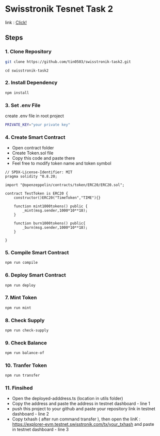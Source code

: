 # Swisstronik Tesnet Task 2 


link : [Click!](https://www.swisstronik.com/testnet2/dashboard)



## Steps

### 1. Clone Repository

```bash
git clone https://github.com/tin0503/swisstronik-task2.git
```

```
cd swisstronik-task2
```

### 2. Install Dependency

```bash
npm install
```

### 3. Set .env File

create .env file in root project

```bash
PRIVATE_KEY="your private key"
```

### 4. Create Smart Contract

- Open contract folder
- Create Token.sol file
- Copy this code and paste there
- Feel free to modify token name and token symbol

```
// SPDX-License-Identifier: MIT
pragma solidity ^0.8.20;

import "@openzeppelin/contracts/token/ERC20/ERC20.sol";

contract TestToken is ERC20 {
    constructor()ERC20("TimeToken","TIME"){}

    function mint1000tokens() public {
        _mint(msg.sender,1000*10**18);
    }

    function burn1000tokens() public{
        _burn(msg.sender,1000*10**18);
    }

}
```

### 5. Compile Smart Contract

```bash
npm run compile
```

### 6. Deploy Smart Contract

```bash
npm run deploy
```

### 7. Mint Token

```bash
npm run mint
```

### 8. Check Supply

```bash
npm run check-supply
```

### 9. Check Balance

```bash
npm run balance-of
```

### 10. Tranfer Token

```bash
npm run transfer
```

### 11. Finsihed

- Open the deployed-adddress.ts (location in utils folder)
- Copy the address and paste the address in testnet dashboard - line 1 
- push this project to your github and paste your repository link in testnet dashboard - line 2
- Copy txhash ( after run command transfer ), then open the linK : https://explorer-evm.testnet.swisstronik.com/tx/your_txhash and paste in testnet dashboard - line 3


